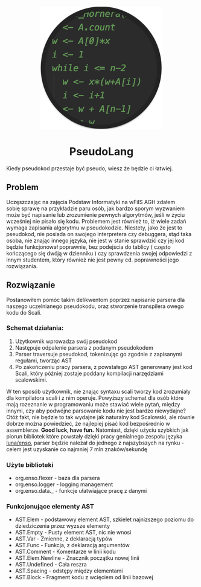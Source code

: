 <p align="center">
<img src="https://github.com/BinarySoftware/PseudoLang/blob/master/PseudoLang.png" style="margin: 0 auto;">
</p>
<h1 align="center">PseudoLang</h1>
Kiedy pseudokod przestaje być pseudo, wiesz że będzie ci łatwiej.

## Problem
Uczęszczając na zajęcia Podstaw Informatyki na wFiIS AGH zdałem sobię sprawę na przykładzie paru osób, jak bardzo sporym wyzwaniem może być napisanie lub zrozumienie pewnych algorytmów, jeśli w życiu wcześniej nie pisało się kodu. 
Problemem jest również to, iż wiele zadań wymaga zapisania algorytmu w pseudokodzie. Niestety, jako że jest to pseudokod, nie posiada on swojego interpretera czy debuggera, stąd taka osoba, nie znając innego języka, nie jest w stanie sprawdzić czy jej kod będzie funkcjonował poprawnie, bez podejścia do tablicy ( często kończącego się dwóją w dzienniku ) czy sprawdzenia swojej odpowiedzi z innym studentem, który również nie jest pewny cd. poprawności jego rozwiązania.

## Rozwiązanie
Postanowiłem pomóc takim delikwentom poprzez napisanie parsera dla naszego uczelnianego pseudokodu, oraz stworzenie transpilera owego kodu do Scali.

### Schemat działania:
1. Użytkownik wprowadza swój pseudokod
2. Następuje odpalenie parsera z podanym pseudokodem
3. Parser traversuje pseudokod, tokenizując go zgodnie z zapisanymi regułami, tworząc AST
4. Po zakończeniu pracy parsera, z powstałego AST generowany jest kod Scali, który później zostaje poddany kompilacji narzędziami scalowskimi.

W ten sposób użytkownik, nie znając syntaxu scali tworzy kod zrozumiały dla kompilatora scali i z nim operuje.
Powyższy schemat dla osób które mają rozeznanie w programowaniu może stawiać wiele pytań, między innymi, czy aby podwójne parsowanie kodu nie jest bardzo niewydajne? Otóż fakt, nie będzie to tak wydajne jak naturalny kod Scalowski, ale równie dobrze można powiedzieć, że najlepiej pisać kod bezpośrednio w assemblerze. 
**Good luck, have fun.**
Natomiast, dzięki użyciu szybkich jak piorun bibliotek które powstały dzięki pracy genialnego zespołu języka [luna/enso](https://github.com/luna/enso), parser będzie należał do jednego z najszybszych na rynku - celem jest uzyskanie co najmniej 7 mln znaków/sekundę

### Użyte biblioteki
- org.enso.flexer - baza dla parsera
- org.enso.logger - logging management
- org.enso.data._ - funkcje ułatwiające pracę z danymi

### Funkcjonujące elementy AST
- AST.Elem - podstawowy element AST, szkielet najnizszego poziomu do dziedziczenia przez wyzsze elementy
- AST.Empty - Pusty element AST, nic nie wnosi
- AST.Var - Zmienne, z deklaracją typów
- AST.Func - Funkcja, z deklaracją argumentów
- AST.Comment - Komentarze w linii kodu
- AST.Elem.Newline - Znacznik początku nowej linii
- AST.Undefined - Cała reszra
- AST.Spacing - odstępy między elementami
- AST.Block - Fragment kodu z wcięciem od linii bazowej
